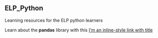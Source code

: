 ## ELP_Python
Learning resources for the ELP python learners

Learn about the **pandas** library with this [I'm an inline-style link with title](https://github.com/mcallistercs/ELP_Python/blob/master/pandas_intro.py "pandas_intro.py")
